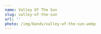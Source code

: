 ```yaml
---
name: Valley Of The Sun
slug: valley-of-the-sun
url: ''
photo: /img/bands/valley-of-the-sun.webp
---
```

